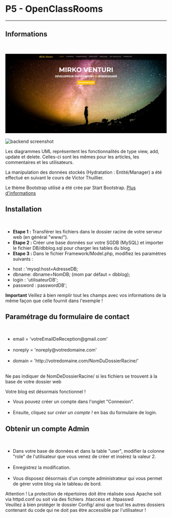 <h1>P5 - OpenClassRooms</h1>
<hr>
<h2>Informations</h2><br>

![frontend screenshot](https://github.com/MirkoV1987/OCR-P5/blob/master/Public/img/readme/frontend.png?raw=true "Frontend Screenshot")


![backend screenshot](https://user-images.githubusercontent.com/52068274/70866765-e6112100-1f6d-11ea-995a-7ccc82edf81a.png "Backend Screenshot")

Les diagrammes UML représentent les fonctionnalités de type view, add, update et delete.
Celles-ci sont les mêmes pour les articles, les commentaires et les utilisateurs.

La manipulation des données stockés (Hydratation : Entité/Manager) a été effectué en suivant le cours de Victor Thuillier.

Le thème Bootstrap utilisé a été crée par Start Bootstrap. <a href="https://startbootstrap.com/themes/agency/" target="_blank">Plus d'informations</a>

<h2>Installation</h2><br>
<ul>
  <li><b>Etape 1 :</b> Transférer les fichiers dans le dossier racine de votre serveur web (en général "www/").</li>
  <li><b>Etape 2 :</b> Créer une base données sur votre SGDB (MySQL) et importer le fichier DB/dbblog.sql pour charger les tables du blog.</li>
  <li><b>Etape 3 :</b> Dans le fichier Framework/Model.php, modifiez les paramètres suivants :</li>
</ul>
<ul>
  <li>host : 'mysql:host=AdresseDB;</li>
  <li>dbname: dbname=NomDB; (mom par défaut = dbblog);</li>
  <li>login : 'utilisateurDB';</li>
  <li>password : passwordDB';</li>
</ul>
<b>Important</b>
 Veillez à bien remplir tout les champs avec vos informations de la même façon que celle fournit dans l'exemple !

<h2>Paramétrage du formulaire de contact</h2><br>
<ul>
  <li>email = 'votreEmailDeReception@gmail.com'</li><br>
  <li>noreply = 'noreply@votredomaine.com'</li><br>
  <li>domain = 'http://votredomaine.com/NomDuDossierRacine/'</li><br>
</ul>
Ne pas indiquer de NomDeDossierRacine/ si les fichiers se trouvent à la base de votre dossier web

Votre blog est désormais fonctionnel !<br>
<ul>
  <li>Vous pouvez créer un compte dans l'onglet "Connexion".</li><br>
  <li>Ensuite, cliquez sur <em>créer un compte !</em> en bas du formulaire de login.</li>
</ul>

<h2>Obtenir un compte Admin</h2><br>
<ul>
  <li>Dans votre base de données et dans la table "user", modifier la colonne "role" de l'utilisateur que vous venez de créer et insérez la valeur 2.</li><br> 
  <li>Enregistrez la modification.</li><br>
<li>Vous disposez désormais d'un compte administrateur qui vous permet de gérer votre blog via le tableau de bord.</li>
</ul>
Attention ! La protection de répertoires doit être réalisée sous Apache soit via httpd.conf ou soit via des fichiers .htaccess et .htpasswd<br>
Veuillez à bien protéger le dossier Config/ ainsi que tout les autres dossiers contenant du code qui ne doit pas être accessible par l'utilisateur !
